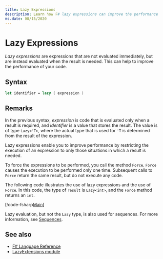 ```yaml
---
title: Lazy Expressions
description: Learn how F# lazy expressions can improve the performance of your apps and libraries.
ms.date: 08/15/2020
---
```

# Lazy Expressions

*Lazy expressions* are expressions that are not evaluated immediately, but are instead evaluated when the result is needed. This can help to improve the performance of your code.

## Syntax

```fsharp
let identifier = lazy ( expression )
```

## Remarks

In the previous syntax, *expression* is code that is evaluated only when a result is required, and *identifier* is a value that stores the result. The value is of type `Lazy<'T>`, where the actual type that is used for `'T` is determined from the result of the expression.

Lazy expressions enable you to improve performance by restricting the execution of an expression to only those situations in which a result is needed.

To force the expressions to be performed, you call the method `Force`. `Force` causes the execution to be performed only one time. Subsequent calls to `Force` return the same result, but do not execute any code.

The following code illustrates the use of lazy expressions and the use of `Force`. In this code, the type of `result` is `Lazy<int>`, and the `Force` method returns an `int`.

[!code-fsharp[Main](~/samples/snippets/fsharp/lang-ref-2/snippet73011.fs)]

Lazy evaluation, but not the `Lazy` type, is also used for sequences. For more information, see [Sequences](sequences.md).

## See also

- [F# Language Reference](index.md)
- [LazyExtensions module](https://fsharp.github.io/fsharp-core-docs/reference/fsharp-control-lazyextensions.html)
